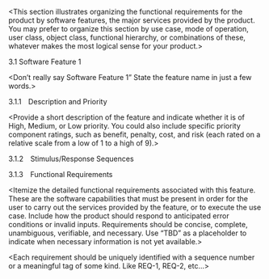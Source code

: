 <This section illustrates organizing the functional requirements for the product by software features, the major services provided by the product. You may prefer to organize this section by use case, mode of operation, user class, object class, functional hierarchy, or combinations of these, whatever makes the most logical sense for your product.>

3.1 Software Feature 1

<Don’t really say Software Feature 1” State the feature name in just a few words.>

3.1.1 Description and Priority

<Provide a short description of the feature and indicate whether it is of High, Medium, or Low priority. You could also include specific priority component ratings, such as benefit, penalty, cost, and risk (each rated on a relative scale from a low of 1 to a high of 9).>

3.1.2 Stimulus/Response Sequences

<List the sequences of user actions and system responses that stimulate the behavior defined for this feature. These will correspond to the dialog elements associated with use cases.>

3.1.3 Functional Requirements

<Itemize the detailed functional requirements associated with this feature. These are the software capabilities that must be present in order for the user to carry out the services provided by the feature, or to execute the use case. Include how the product should respond to anticipated error conditions or invalid inputs. Requirements should be concise, complete, unambiguous, verifiable, and necessary. Use “TBD” as a placeholder to indicate when necessary information is not yet available.>

<Each requirement should be uniquely identified with a sequence number or a meaningful tag of some kind. Like REQ-1, REQ-2, etc...>
